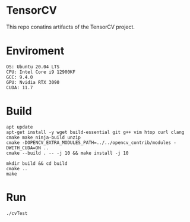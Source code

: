 # TensorCV
This repo conatins artifacts of the TensorCV project.

# Enviroment
```
OS: Ubuntu 20.04 LTS
CPU: Intel Core i9 12900KF
GCC: 9.4.0
GPU: Nvidia RTX 3090
CUDA: 11.7
```

# Build
```
apt update
apt-get install -y wget build-essential git g++ vim htop curl clang cmake make ninja-build unzip 
cmake -DOPENCV_EXTRA_MODULES_PATH=../../opencv_contrib/modules -DWITH_CUDA=ON ..
cmake --build . -- -j 10 && make install -j 10
```

```
mkdir build && cd build
cmake ..
make
```

# Run
```
./cvTest
```
